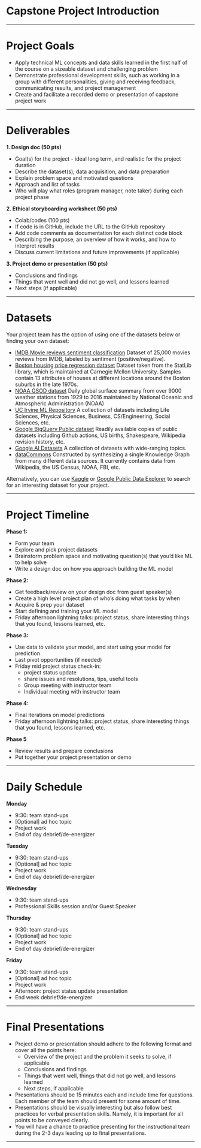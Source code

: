 # Capstone Project Introduction

---

# Project Goals

* Apply technical ML concepts and data skills learned in the first half of the course on a sizeable dataset and challenging problem
* Demonstrate professional development skills, such as working in a group with different personalities, giving and receiving feedback, communicating results, and project management
* Create and facilitate a recorded demo or presentation of capstone project work

---

# Deliverables

**1. Design doc (50 pts)**
* Goal(s) for the project - ideal long term, and realistic for the project duration
* Describe the dataset(s), data acquisition, and data preparation
* Explain problem space and motivated questions
* Approach and list of tasks
* Who will play what roles (program manager, note taker) during each project phase

**2. Ethical storyboarding worksheet (50 pts)**
* Colab/codes (100 pts)
* If code is in GitHub, include the URL to the GitHub repository
* Add code comments as documentation for each distinct code block
* Describing the purpose, an overview of how it works, and how to interpret results
* Discuss current limitations and future improvements (if applicable)

**3. Project demo or presentation (50 pts)**
* Conclusions and findings
* Things that went well and did not go well, and lessons learned
* Next steps (if applicable)

---

# Datasets

Your project team has the option of using one of the datasets below or finding your own dataset:

* [IMDB Movie reviews sentiment classification](https://keras.io/datasets/#imdb-movie-reviews-sentiment-classification) Dataset of 25,000 movies reviews from IMDB, labeled by sentiment (positive/negative).
* [Boston housing price regression dataset](https://keras.io/datasets/#boston-housing-price-regression-dataset) Dataset taken from the StatLib library, which is maintained at Carnegie Mellon University. Samples contain 13 attributes of houses at different locations around the Boston suburbs in the late 1970s.
* [NOAA GSOD dataset](https://www.kaggle.com/noaa/gsod) Daily global surface summary from over 9000 weather stations from 1929 to 2016 maintained by National Oceanic and Atmospheric Administration (NOAA)
* [UC Irvine ML Repository](https://archive.ics.uci.edu/ml/datasets.html) A collection of datasets including Life Sciences, Physical Sciences, Business, CS/Engineering, Social Sciences, etc.
* [Google BigQuery Public dataset](https://cloud.google.com/bigquery/public-data/) Readily available copies of public datasets including Github actions, US births, Shakespeare, Wikipedia revision history, etc.
* [Google AI Datasets](https://ai.google/tools/datasets/) A collection of datasets with wide-ranging topics.
* [dataCommons](https://browser.datacommons.org/) Constructed by synthesizing a single Knowledge Graph from many different data sources. It currently contains data from Wikipedia, the US Census, NOAA, FBI, etc.

Alternatively, you can use [Kaggle](https://www.kaggle.com/datasets) or [Google Public Data Explorer](https://www.google.com/publicdata/directory) to search for an interesting dataset for your project.

---

# Project Timeline

**Phase 1:**
* Form your team 
* Explore and pick project datasets
* Brainstorm problem space and motivating question(s) that you’d like ML to help solve
* Write a design doc on how you approach building the ML model

**Phase 2:**
* Get feedback/review on your design doc from guest speaker(s)
* Create a high level project plan of who’s doing what tasks by when
* Acquire & prep your dataset
* Start defining and training  your ML model
* Friday afternoon lightning talks: project status, share interesting things that you found, lessons learned, etc.

**Phase 3:**
* Use data to validate your model, and start using your model for prediction
* Last pivot opportunities (if needed)
* Friday mid project status check-in: 
  * project status update
  * share issues and resolutions, tips, useful tools
  * Group meeting with instructor team
  * Individual meeting with instructor team

**Phase 4:**
* Final iterations on model predictions
* Friday afternoon lightning talks: project status, share interesting things that you found, lessons learned, etc.

**Phase 5**
* Review results and prepare conclusions
* Put together your project presentation or demo

---

# Daily Schedule


**Monday**
* 9:30: team stand-ups
* [Optional] ad hoc topic
* Project work
* End of day debrief/de-energizer

**Tuesday**
* 9:30: team stand-ups
* [Optional] ad hoc topic
* Project work
* End of day debrief/de-energizer

**Wednesday**
* 9:30: team stand-ups
* Professional Skills session and/or Guest Speaker

**Thursday**
* 9:30: team stand-ups
* [Optional] ad hoc topic
* Project work
* End of day debrief/de-energizer

**Friday**
* 9:30: team stand-ups
* [Optional] ad hoc topic
* Project work
* Afternoon: project status update presentation
* End week debrief/de-energizer

---

# Final Presentations

* Project demo or presentation should adhere to the following format and cover all the points here:
  * Overview of the project and the problem it seeks to solve, if applicable
  * Conclusions and findings
  * Things that went well, things that did not go well, and lessons learned
  * Next steps, if applicable
* Presentations should be 15 minutes each and include time for questions. Each member of the team should present for some amount of time. 
* Presentations should be visually interesting but also follow best practices for verbal presentation skills. Namely, it is important for all points to be conveyed clearly. 
* You will have a chance to practice presenting for the instructional team during the 2-3 days leading up to final presentations.

---

  




